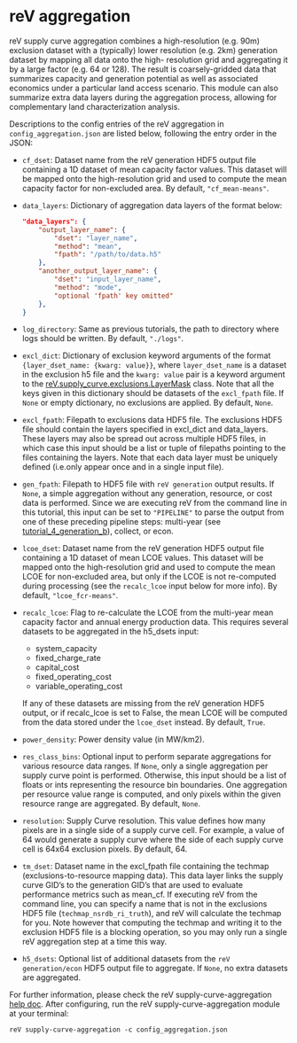 reV aggregation
===
reV supply curve aggregation combines a high-resolution (e.g. 90m) exclusion dataset with a (typically) lower resolution (e.g. 2km) generation dataset by mapping all data onto the high- resolution grid and aggregating it by a large factor (e.g. 64 or 128). The result is coarsely-gridded data that summarizes capacity and generation potential as well as associated economics under a particular land access scenario. This module can also summarize extra data layers during the aggregation process, allowing for complementary land characterization analysis.

Descriptions to the config entries of the reV aggregation in `config_aggregation.json` are listed below, following the entry order in the JSON: 
- `cf_dset`: Dataset name from the reV generation HDF5 output file containing a 1D dataset of mean capacity factor values. This dataset will be mapped onto the high-resolution grid and used to compute the mean capacity factor for non-excluded area. By default, `"cf_mean-means"`.
- `data_layers`: Dictionary of aggregation data layers of the format below:
    ```json
    "data_layers": {
        "output_layer_name": {
            "dset": "layer_name",
            "method": "mean",
            "fpath": "/path/to/data.h5"
        },
        "another_output_layer_name": {
            "dset": "input_layer_name",
            "method": "mode",
            "optional 'fpath' key omitted"
        },
    }
    ```
- `log_directory`: Same as previous tutorials, the path to directory where logs should be written. By default, `"./logs"`.
- `excl_dict`: Dictionary of exclusion keyword arguments of the format `{layer_dset_name: {kwarg: value}}`, where `layer_dset_name` is a dataset in the exclusion h5 file and the `kwarg: value` pair is a keyword argument to the [reV.supply_curve.exclusions.LayerMask](https://nrel.github.io/reV/_autosummary/reV.supply_curve.exclusions.LayerMask.html#reV.supply_curve.exclusions.LayerMask) class. Note that all the keys given in this dictionary should be datasets of the `excl_fpath` file. If `None` or empty dictionary, no exclusions are applied. By default, `None`.
- `excl_fpath`: Filepath to exclusions data HDF5 file. The exclusions HDF5 file should contain the layers specified in excl_dict and data_layers. These layers may also be spread out across multiple HDF5 files, in which case this input should be a list or tuple of filepaths pointing to the files containing the layers. Note that each data layer must be uniquely defined (i.e.only appear once and in a single input file).
- `gen_fpath`: Filepath to HDF5 file with `reV generation` output results. If `None`, a simple aggregation without any generation, resource, or cost data is performed. Since we are executing reV from the command line in this tutorial, this input can be set to `"PIPELINE"` to parse the output from one of these preceding pipeline steps: multi-year (see [tutorial_4_generation_b](../tutorial_4_generation_b/README.md)), collect, or econ.
- `lcoe_dset`: Dataset name from the reV generation HDF5 output file containing a 1D dataset of mean LCOE values. This dataset will be mapped onto the high-resolution grid and used to compute the mean LCOE for non-excluded area, but only if the LCOE is not re-computed during processing (see the `recalc_lcoe` input below for more info). By default, `"lcoe_fcr-means"`.
- `recalc_lcoe`: Flag to re-calculate the LCOE from the multi-year mean capacity factor and annual energy production data. This requires several datasets to be aggregated in the h5_dsets input:
    - system_capacity
    - fixed_charge_rate
    - capital_cost
    - fixed_operating_cost
    - variable_operating_cost
    
    If any of these datasets are missing from the reV generation HDF5 output, or if recalc_lcoe is set to False, the mean LCOE will be computed from the data stored under the `lcoe_dset` instead. By default, `True`.
- `power_density`: Power density value (in MW/km2).
- `res_class_bins`: Optional input to perform separate aggregations for various resource data ranges. If `None`, only a single aggregation per supply curve point is performed. Otherwise, this input should be a list of floats or ints representing the resource bin boundaries. One aggregation per resource value range is computed, and only pixels within the given resource range are aggregated. By default, `None`.
- `resolution`: Supply Curve resolution. This value defines how many pixels are in a single side of a supply curve cell. For example, a value of 64 would generate a supply curve where the side of each supply curve cell is 64x64 exclusion pixels. By default, 64.
- `tm_dset`: Dataset name in the excl_fpath file containing the techmap (exclusions-to-resource mapping data). This data layer links the supply curve GID’s to the generation GID’s that are used to evaluate performance metrics such as mean_cf. If executing reV from the command line, you can specify a name that is not in the exclusions HDF5 file (`techmap_nsrdb_ri_truth`), and reV will calculate the techmap for you. Note however that computing the techmap and writing it to the exclusion HDF5 file is a blocking operation, so you may only run a single reV aggregation step at a time this way.
- `h5_dsets`: Optional list of additional datasets from the `reV generation/econ` HDF5 output file to aggregate. If `None`, no extra datasets are aggregated.


For further information, please check the reV supply-curve-aggregation [help doc](https://nrel.github.io/reV/_cli/reV%20supply-curve-aggregation.html). After configuring, run the reV supply-curve-aggregation module at your terminal: 
```
reV supply-curve-aggregation -c config_aggregation.json
```
